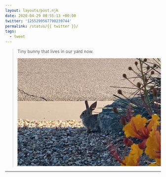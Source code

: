 ```yaml
---
layout: layouts/post.njk
date: 2020-04-29 00:55:13 +00:00
twitter: '1255299567790239744'
permalink: /status/{{ twitter }}/
tags: 
  - tweet
---
```


> Tiny bunny that lives in our yard now. 
> 
> ![Desert landscaping with a little wild bunny sitting in the shade of a rock.](/img/1255299567790239744-EWu4TIAXgAIQyeg.jpg)

---
